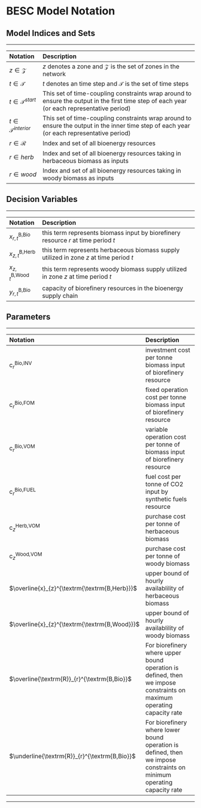 # BESC Model Notation

## Model Indices and Sets
---
|**Notation** | **Description**|
| :------------ | :-----------|
|$z \in \mathcal{Z}$ | $z$ denotes a zone and $\mathcal{Z}$ is the set of zones in the network|
|$t \in \mathcal{T}$ | $t$ denotes an time step and $\mathcal{T}$ is the set of time steps|
|$t \in \mathcal{T}^{start}$|This set of time-coupling constraints wrap around to ensure the output in the first time step of each year (or each representative period)|
|$t \in \mathcal{T}^{interior}$|This set of time-coupling constraints wrap around to ensure the output in the inner time step of each year (or each representative period)|
|$r \in \mathcal{R}$ | Index and set of all bioenergy resources|
|$r \in herb$ | Index and set of all bioenergy resources taking in herbaceous biomass as inputs|
|$r \in wood$ | Index and set of all bioenergy resources taking in woody biomass as inputs|

## Decision Variables
---
|**Notation** | **Description**|
| :------------ | :-----------|
|$x_{r,t}^{\textrm{B,Bio}}$| this term represents biomass input by biorefinery resource $r$ at time period $t$|
|$x_{z,t}^{\textrm{B,Herb}}$| this term represents herbaceous biomass supply utilized in zone $z$ at time period $t$|
|$x_{z,t}^{\textrm{B,Wood}}$| this term represents woody biomass supply utilized in zone $z$ at time period $t$|
|$y_{r,t}^{\textrm{B,Bio}}$| capacity of biorefinery resources in the bioenergy supply chain|

## Parameters
---  
|**Notation** | **Description**|
| :------------ | :-----------|
|$\textrm{c}_{r}^{\textrm{Bio,INV}}$| investment cost per tonne biomass input of biorefinery resource|
|$\textrm{c}_{r}^{\textrm{Bio,FOM}}$| fixed operation cost per tonne biomass input of biorefinery resource|
|$\textrm{c}_{r}^{\textrm{Bio,VOM}}$| variable operation cost per tonne of biomass input of biorefinery resource|
|$\textrm{c}_{r}^{\textrm{Bio,FUEL}}$| fuel cost per tonne of CO2 input by synthetic fuels resource|
|$\textrm{c}_{z}^{\textrm{Herb,VOM}}$| purchase cost per tonne of herbaceous biomass|
|$\textrm{c}_{z}^{\textrm{Wood,VOM}}$| purchase cost per tonne of woody biomass|
|$\overline{x}_{z}^{\textrm{\textrm{B,Herb}}}$|upper bound of hourly availablility of herbaceous biomass|
|$\overline{x}_{z}^{\textrm{\textrm{B,Wood}}}$|upper bound of hourly availablility of woody biomass|
|$\overline{\textrm{R}}_{r}^{\textrm{B,Bio}}$|For biorefinery where upper bound operation is defined, then we impose constraints on maximum operating capacity rate|
|$\underline{\textrm{R}}_{r}^{\textrm{B,Bio}}$|For biorefinery where lower bound operation is defined, then we impose constraints on minimum operating capacity rate|

---
